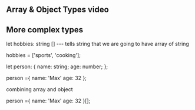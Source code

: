 ## Array & Object Types video
## More complex types


let hobbies: string [] --- tells string that we are going to have array of string

hobbies = ['sports', 'cooking'];

let person: {
    name: string;
    age: number;
};

person ={
    name: 'Max'
    age: 32
};

combining array and object

person ={
    name: 'Max'
    age: 32
}[];